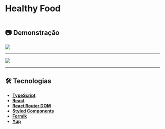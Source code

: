 <div align="center" style="display: flex">
  <h1>Healthy Food</h1>
</div>

## 📷 Demonstração

![](./github/healthy-food.gif)

---

![](./github/healthy-food-mobile.gif)

---

## :hammer_and_wrench: Tecnologias

- **[TypeScript](https://www.typescriptlang.org/)**
- **[React](https://pt-br.reactjs.org/)**
- **[React Router DOM](https://reactrouter.com/core/guides/philosophy)**
- **[Styled Components](https://styled-components.com/)**
- **[Formik](https://formik.org/)**
- **[Yup](https://github.com/jquense/yup)**
